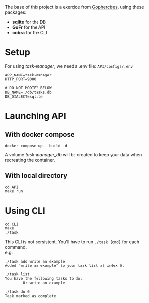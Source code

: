 The base of this project is a exercice from [Gophercises](https://gophercises.com/), using these packages:
- **sqlite** for the DB
- **GoFr** for the API
- **cobra** for the CLI

# Setup
For using *task-manager*, we need a .env file:
`API/configs/.env`
```properties
APP_NAME=task-manager
HTTP_PORT=9000

# DO NOT MODIFY BELOW
DB_NAME=./db/tasks.db
DB_DIALECT=sqlite
```

# Launching API
## With docker compose
```
docker compose up --build -d
```
A volume *task-manager_db* will be created to keep your data when recreating the container.

## With local directory
```
cd API
make run
```

# Using CLI
```
cd CLI
make
./task 
```
This CLI is not persistent. You'll have to run `./task [cmd]` for each command.  
e.g:
```
./task add write an example
Added "write an example" to your task list at index 0.

./task list
You have the following tasks to do:
        0: write an example

./task do 0
Task marked as complete
```